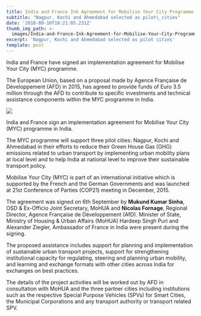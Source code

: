 ```yaml
---
title: India and France Ink Agreement for Mobilise Your City Programme
subtitle: "Nagpur, Kochi and Ahmedabad selected as pilot\_cities"
date: '2018-09-10T18:21:05.231Z'
thumb_img_path: >-
  images/India-and-France-Ink-Agreement-for-Mobilise-Your-City-Programme/1*PyZu-_L22lRqRgkjO0QyHg.jpeg
excerpt: 'Nagpur, Kochi and Ahmedabad selected as pilot cities'
template: post
---
```

India and France have signed an implementation agreement for Mobilise Your City (MYC) programme.

The European Union, based on a proposal made by Agence Française de Développement (AFD) in 2015, has agreed to provide funds of Euro 3.5 million through the AFD to contribute to specific investments and technical assistance components within the MYC programme in India.

![](/images/India-and-France-Ink-Agreement-for-Mobilise-Your-City-Programme/1*PyZu-_L22lRqRgkjO0QyHg.jpeg)

<figcaption>India and France sign an implementation agreement for Mobilise Your City (MYC) programme in&nbsp;India.</figcaption>

The MYC programme will support three pilot cities: Nagpur, Kochi and Ahmedabad in their efforts to reduce their Green House Gas (GHG) emissions related to urban transport by implementing urban mobility plans at local level and to help India at national level to improve their sustainable transport policy.

Mobilise Your City (MYC) is part of an international initiative which is supported by the French and the German Governments and was launched at 21st Conference of Parties (COP21) meeting in December, 2015.

The agreement was signed on 6th September by **Mukund Kumar Sinha**, OSD & Ex-Officio Joint Secretary, MoHUA and **Nicolas Fornage**, Regional Director, Agence Française de Développement (AfD). Minister of State, Ministry of Housing & Urban Affairs (MoHUA) Hardeep Singh Puri and Alexander Ziegler, Ambassador of France in India were present during the signing.

The proposed assistance includes support for planning and implementation of sustainable urban transport projects, support for strengthening institutional capacity for regulating, steering and planning urban mobility, and learning and exchange formats with other cities across India for exchanges on best practices.

The details of the project activities will be worked out by AFD in consultation with MoHUA and the three partner cities including institutions such as the respective Special Purpose Vehicles (SPVs) for Smart Cities, the Municipal Corporations and any transport authority or transport related SPV.
